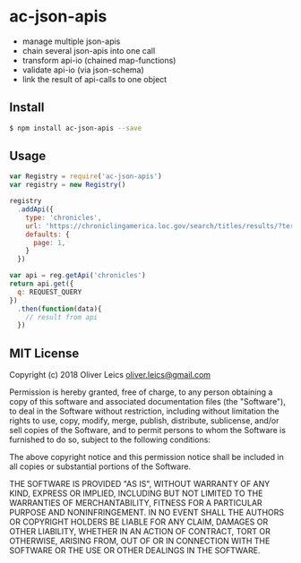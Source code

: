 
ac-json-apis
============

  * manage multiple json-apis
  * chain several json-apis into one call
  * transform api-io (chained map-functions)
  * validate api-io (via json-schema)
  * link the result of api-calls to one object

Install
-------

```sh
$ npm install ac-json-apis --save
```

Usage
-----

```js
var Registry = require('ac-json-apis')
var registry = new Registry()

registry
  .addApi({
    type: 'chronicles',
    url: 'https://chroniclingamerica.loc.gov/search/titles/results/?terms={{q}}&format=json&page={{page}}',
    defaults: {
      page: 1,
    }
  })

var api = reg.getApi('chronicles')
return api.get({
  q: REQUEST_QUERY
})
  .then(function(data){
    // result from api
  })

```

MIT License
-----------

Copyright (c) 2018 Oliver Leics <oliver.leics@gmail.com>

Permission is hereby granted, free of charge, to any person obtaining a copy of this software and associated documentation files (the "Software"), to deal in the Software without restriction, including without limitation the rights to use, copy, modify, merge, publish, distribute, sublicense, and/or sell copies of the Software, and to permit persons to whom the Software is furnished to do so, subject to the following conditions:

The above copyright notice and this permission notice shall be included in all copies or substantial portions of the Software.

THE SOFTWARE IS PROVIDED "AS IS", WITHOUT WARRANTY OF ANY KIND, EXPRESS OR IMPLIED, INCLUDING BUT NOT LIMITED TO THE WARRANTIES OF MERCHANTABILITY, FITNESS FOR A PARTICULAR PURPOSE AND NONINFRINGEMENT. IN NO EVENT SHALL THE AUTHORS OR COPYRIGHT HOLDERS BE LIABLE FOR ANY CLAIM, DAMAGES OR OTHER LIABILITY, WHETHER IN AN ACTION OF CONTRACT, TORT OR OTHERWISE, ARISING FROM, OUT OF OR IN CONNECTION WITH THE SOFTWARE OR THE USE OR OTHER DEALINGS IN THE SOFTWARE.
